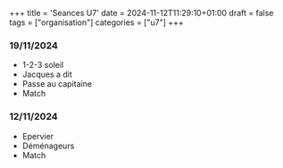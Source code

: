 +++
title = 'Seances U7'
date = 2024-11-12T11:29:10+01:00
draft = false
tags = ["organisation"]
categories = ["u7"]
+++

### 19/11/2024

* 1-2-3 soleil
* Jacques a dit
* Passe au capitaine
* Match

### 12/11/2024

* Epervier
* Déménageurs
* Match
